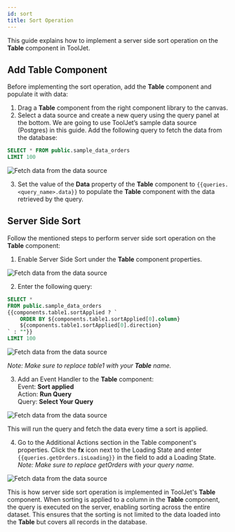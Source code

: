```yaml
---
id: sort
title: Sort Operation
---
```


This guide explains how to implement a server side sort operation on the **Table** component in ToolJet.

<div style={{paddingTop:'24px'}}>

## Add Table Component

Before implementing the sort operation, add the **Table** component and populate it with data:

1. Drag a **Table** component from the right component library to the canvas.
2. Select a data source and create a new query using the query panel at the bottom. We are going to use ToolJet’s sample data source (Postgres) in this guide. Add the following query to fetch the data from the database:

```sql
SELECT * FROM public.sample_data_orders
LIMIT 100
```

<img className="screenshot-full" src="/img/widgets/table/serverside-operations/fetch-data-query.png" alt="Fetch data from the data source" />

3. Set the value of the **Data** property of the **Table** component to `{{queries.<query_name>.data}}` to populate the **Table** component with the data retrieved by the query.

</div>

<div style={{paddingTop:'24px'}}>

## Server Side Sort

Follow the mentioned steps to perform server side sort operation on the **Table** component:

1. Enable Server Side Sort under the **Table** component properties.

<img className="screenshot-full" src="/img/widgets/table/serverside-operations/sort-property.png" alt="Fetch data from the data source" />

2. Enter the following query:

```sql
SELECT * 
FROM public.sample_data_orders 
{{components.table1.sortApplied ? `
    ORDER BY ${components.table1.sortApplied[0].column} 
    ${components.table1.sortApplied[0].direction}
` : ""}} 
LIMIT 100
```

<img className="screenshot-full" src="/img/widgets/table/serverside-operations/sort-query.png" alt="Fetch data from the data source" /> 

*Note: Make sure to replace table1 with your **Table** name.*

3. Add an Event Handler to the **Table** component:<br/>
    Event: **Sort applied**<br/>
    Action: **Run Query**<br/>
    Query: **Select Your Query**

<img className="screenshot-full" src="/img/widgets/table/serverside-operations/sort-eh.png" alt="Fetch data from the data source" />

This will run the query and fetch the data every time a sort is applied.

4. Go to the Additional Actions section in the Table component's properties. Click the **fx** icon next to the Loading State and enter `{{queries.getOrders.isLoading}}` in the field to add a Loading State. *Note: Make sure to replace getOrders with your query name.*

<img className="screenshot-full" src="/img/widgets/table/serverside-operations/sort-loading.png" alt="Fetch data from the data source" />


This is how server side sort operation is implemented in ToolJet's **Table** component. When sorting is applied to a column in the **Table** component, the query is executed on the server, enabling sorting across the entire dataset. This ensures that the sorting is not limited to the data loaded into the **Table** but covers all records in the database.

</div>